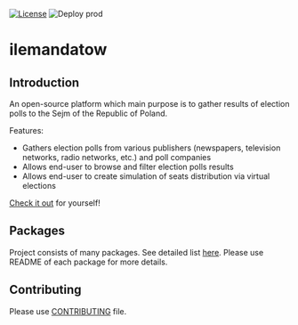 [![License](https://img.shields.io/badge/license-GPL%20v3.0-brightgreen.svg)](https://github.com/MMMalik/ilemandatow/blob/main/COPYING) ![Deploy prod](https://github.com/MMMalik/ilemandatow/workflows/Deploy%20prod/badge.svg)

# ilemandatow

## Introduction

An open-source platform which main purpose is to gather results of election polls to the Sejm of the Republic of Poland.

Features:

- Gathers election polls from various publishers (newspapers, television networks, radio networks, etc.) and poll companies
- Allows end-user to browse and filter election polls results
- Allows end-user to create simulation of seats distribution via virtual elections

[Check it out][site] for yourself!

## Packages

Project consists of many packages. See detailed list [here](CONTRIBUTING.md#Packages). Please use README of each package for more details.

## Contributing

Please use [CONTRIBUTING](CONTRIBUTING.md) file.

[site]: https://ilemandatow.pl
